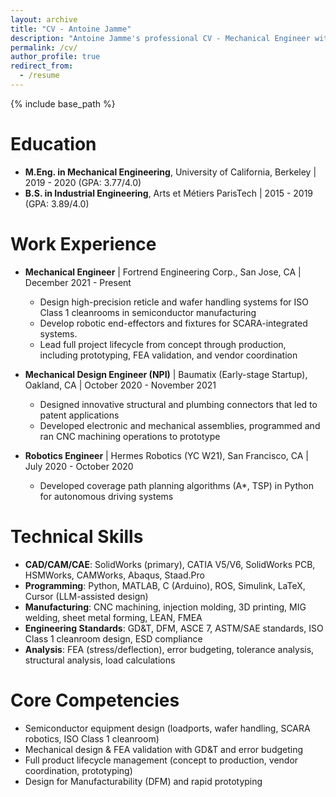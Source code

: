 ```yaml
---
layout: archive
title: "CV - Antoine Jamme"
description: "Antoine Jamme's professional CV - Mechanical Engineer with expertise in robotics hardware design, semiconductor automation systems, and smartglasses development."
permalink: /cv/
author_profile: true
redirect_from:
  - /resume
---
```


{% include base_path %}

Education
======
* **M.Eng. in Mechanical Engineering**, University of California, Berkeley | 2019 - 2020 (GPA: 3.77/4.0)
* **B.S. in Industrial Engineering**, Arts et Métiers ParisTech | 2015 - 2019 (GPA: 3.89/4.0)

Work Experience
======
* **Mechanical Engineer** | Fortrend Engineering Corp., San Jose, CA | December 2021 - Present
  * Design high-precision reticle and wafer handling systems for ISO Class 1 cleanrooms in semiconductor manufacturing
  * Develop robotic end-effectors and fixtures for SCARA-integrated systems.
  * Lead full project lifecycle from concept through production, including prototyping, FEA validation, and vendor coordination

* **Mechanical Design Engineer (NPI)** | Baumatix (Early-stage Startup), Oakland, CA | October 2020 - November 2021
  * Designed innovative structural and plumbing connectors that led to patent applications
  * Developed electronic and mechanical assemblies, programmed and ran CNC machining operations to prototype

* **Robotics Engineer** | Hermes Robotics (YC W21), San Francisco, CA | July 2020 - October 2020
  * Developed coverage path planning algorithms (A*, TSP) in Python for autonomous driving systems

Technical Skills
======
* **CAD/CAM/CAE**: SolidWorks (primary), CATIA V5/V6, SolidWorks PCB, HSMWorks, CAMWorks, Abaqus, Staad.Pro
* **Programming**: Python, MATLAB, C (Arduino), ROS, Simulink, LaTeX, Cursor (LLM-assisted design)
* **Manufacturing**: CNC machining, injection molding, 3D printing, MIG welding, sheet metal forming, LEAN, FMEA
* **Engineering Standards**: GD&T, DFM, ASCE 7, ASTM/SAE standards, ISO Class 1 cleanroom design, ESD compliance
* **Analysis**: FEA (stress/deflection), error budgeting, tolerance analysis, structural analysis, load calculations

Core Competencies
======
* Semiconductor equipment design (loadports, wafer handling, SCARA robotics, ISO Class 1 cleanroom)
* Mechanical design & FEA validation with GD&T and error budgeting
* Full product lifecycle management (concept to production, vendor coordination, prototyping)
* Design for Manufacturability (DFM) and rapid prototyping
